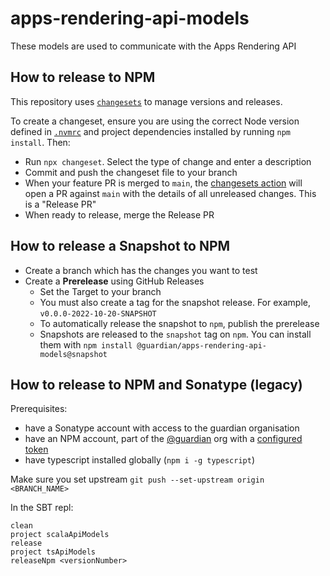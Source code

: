 # apps-rendering-api-models

These models are used to communicate with the Apps Rendering API

## How to release to NPM

This repository uses [`changesets`](https://github.com/changesets/changesets) to manage versions and releases.

To create a changeset, ensure you are using the correct Node version defined in [`.nvmrc`](./.nvmrc) and project dependencies installed by running `npm install`. Then:

- Run `npx changeset`. Select the type of change and enter a description
- Commit and push the changeset file to your branch
- When your feature PR is merged to `main`, the [changesets action](.github/workflows/changesets.yaml) will open a PR against `main` with the details of all unreleased changes. This is a "Release PR"
- When ready to release, merge the Release PR

## How to release a Snapshot to NPM

- Create a branch which has the changes you want to test
- Create a **Prerelease** using GitHub Releases
    - Set the Target to your branch
    - You must also create a tag for the snapshot release. For example, `v0.0.0-2022-10-20-SNAPSHOT`
    - To automatically release the snapshot to `npm`, publish the prerelease
    - Snapshots are released to the `snapshot` tag on `npm`. You can install them with `npm install @guardian/apps-rendering-api-models@snapshot`

## How to release to NPM and Sonatype (legacy)

Prerequisites:

- have a Sonatype account with access to the guardian organisation
- have an NPM account, part of the [@guardian](https://www.npmjs.com/org/guardian) org with a [configured token](https://docs.npmjs.com/creating-and-viewing-authentication-tokens)
- have typescript installed globally (`npm i -g typescript`)

Make sure you set upstream `git push --set-upstream origin <BRANCH_NAME>`

In the SBT repl:

```sbtshell
clean
project scalaApiModels
release
project tsApiModels
releaseNpm <versionNumber>
```
